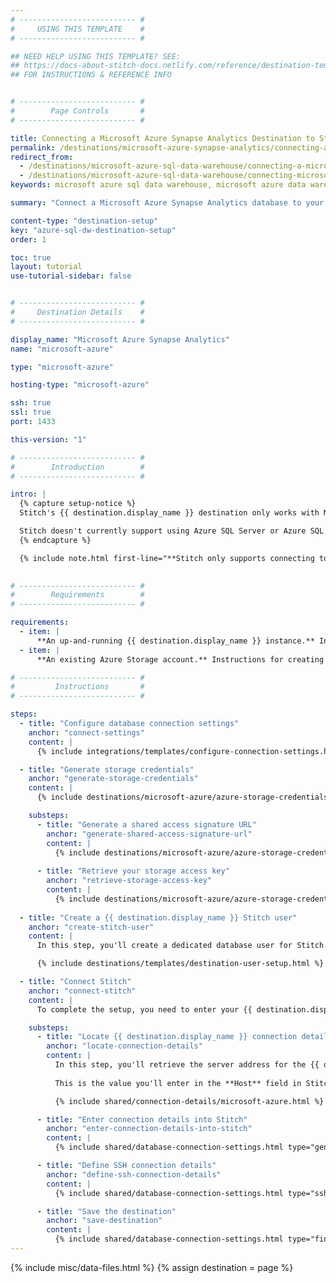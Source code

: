 ```yaml
---
# -------------------------- #
#     USING THIS TEMPLATE    #
# -------------------------- #

## NEED HELP USING THIS TEMPLATE? SEE:
## https://docs-about-stitch-docs.netlify.com/reference/destination-templates/destination-setup/
## FOR INSTRUCTIONS & REFERENCE INFO


# -------------------------- #
#        Page Controls       #
# -------------------------- #

title: Connecting a Microsoft Azure Synapse Analytics Destination to Stitch
permalink: /destinations/microsoft-azure-synapse-analytics/connecting-a-microsoft-azure-synapse-analytics-destination-to-stitch
redirect_from:
  - /destinations/microsoft-azure-sql-data-warehouse/connecting-a-microsoft-azure-sql-data-warehouse-to-stitch
  - /destinations/microsoft-azure-sql-data-warehouse/connecting-microsoft-azure-sql-data-warehouse-to-stitch-ssh-tunnel
keywords: microsoft azure sql data warehouse, microsoft azure data warehouse, microsoft azure data warehouse, microsoft azure etl, etl to microsoft azure, microsoft azure destination, synapse analytics, analytics, synapse

summary: "Connect a Microsoft Azure Synapse Analytics database to your Stitch account as a destination."

content-type: "destination-setup"
key: "azure-sql-dw-destination-setup"
order: 1

toc: true
layout: tutorial
use-tutorial-sidebar: false


# -------------------------- #
#     Destination Details    #
# -------------------------- #

display_name: "Microsoft Azure Synapse Analytics"
name: "microsoft-azure"

type: "microsoft-azure"

hosting-type: "microsoft-azure"

ssh: true
ssl: true
port: 1433

this-version: "1"

# -------------------------- #
#        Introduction        #
# -------------------------- #

intro: |
  {% capture setup-notice %}
  Stitch's {{ destination.display_name }} destination only works with Microsoft's [Azure Synapse Analytics product](https://azure.microsoft.com/en-us/services/synapse-analytics/){:target="new"}.

  Stitch doesn't currently support using Azure SQL Server or Azure SQL Database as a destination. Attempting to connect these products to Stitch via the {{ destination.display_name }} destination in Stitch will result in errors.
  {% endcapture %}

  {% include note.html first-line="**Stitch only supports connecting to Azure Synapse Analytics instances**" content=setup-notice %}
  

# -------------------------- #
#        Requirements        #
# -------------------------- #

requirements:
  - item: |
      **An up-and-running {{ destination.display_name }} instance.** Instructions for creating a {{ destination.display_name }} destination are outside the scope of this tutorial; our instructions assume that you have an instance up and running. For help getting started with {{ destination.display_name }}, refer to [Microsoft's documentation](https://docs.microsoft.com/en-us/azure/synapse-analytics/sql-data-warehouse/create-data-warehouse-portal){:target="new"}.
  - item: |
      **An existing Azure Storage account.** Instructions for creating an Azure Storage account are outside the scope of this tutorial. For help getting started with an Azure Storage account, refer to [Microsoft's documentation](https://docs.microsoft.com/en-us/azure/storage/){:target="new"}.

# -------------------------- #
#         Instructions       #
# -------------------------- #

steps:
  - title: "Configure database connection settings"
    anchor: "connect-settings"
    content: |
      {% include integrations/templates/configure-connection-settings.html %}

  - title: "Generate storage credentials"
    anchor: "generate-storage-credentials"
    content: |
      {% include destinations/microsoft-azure/azure-storage-credentials.html type="intro" %}

    substeps:
      - title: "Generate a shared access signature URL"
        anchor: "generate-shared-access-signature-url"
        content: |
          {% include destinations/microsoft-azure/azure-storage-credentials.html type="generate-sas-url" %}
          
      - title: "Retrieve your storage access key"
        anchor: "retrieve-storage-access-key"
        content: |
          {% include destinations/microsoft-azure/azure-storage-credentials.html type="retrieve-storage-access-key" %}
          
  - title: "Create a {{ destination.display_name }} Stitch user"
    anchor: "create-stitch-user"
    content: |
      In this step, you'll create a dedicated database user for Stitch. Creating a user for Stitch ensures that Stitch will be visible in any audits or logs, and that you can control the permissions granted to the user.

      {% include destinations/templates/destination-user-setup.html %}

  - title: "Connect Stitch"
    anchor: "connect-stitch"
    content: |
      To complete the setup, you need to enter your {{ destination.display_name }} connection details into the {{ app.page-names.dw-settings }} page in Stitch.

    substeps:
      - title: "Locate {{ destination.display_name }} connection details"
        anchor: "locate-connection-details"
        content: |
          In this step, you'll retrieve the server address for the {{ destination.display_name }} you want to connect to Stitch. 
          
          This is the value you'll enter in the **Host** field in Stitch in the next step.

          {% include shared/connection-details/microsoft-azure.html %}

      - title: "Enter connection details into Stitch"
        anchor: "enter-connection-details-into-stitch"
        content: |
          {% include shared/database-connection-settings.html type="general" %}

      - title: "Define SSH connection details"
        anchor: "define-ssh-connection-details"
        content: |
          {% include shared/database-connection-settings.html type="ssh" %}

      - title: "Save the destination"
        anchor: "save-destination"
        content: |
          {% include shared/database-connection-settings.html type="finish-up" %}
---
```

{% include misc/data-files.html %}
{% assign destination = page %}